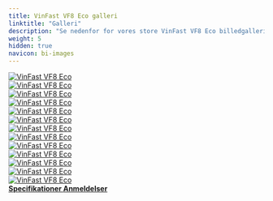 ```yaml
---
title: VinFast VF8 Eco galleri
linktitle: "Galleri"
description: "Se nedenfor for vores store VinFast VF8 Eco billedgalleri. Klik på billederne for versioner i høj opløsning."
weight: 5
hidden: true
navicon: bi-images
---
```

<!-- markdownlint-disable MD033 -->
<div class="row" id ="my-gallery">
	<div class="pswp-grid-item col-6 col-md-4">
		<a href="https://media.evkx.net/multimedia/models/vinfast/vf8/vf8_eco/details_1.jpg"
data-pswp-src="https://media.evkx.net/multimedia/models/vinfast/vf8/vf8_eco/details_1.jpg"
data-pswp-width="2048"
data-pswp-height="1365" 
target="_blank">
			<img src="https://media.evkx.net/multimedia/models/vinfast/vf8/vf8_eco/details_1_xst.jpg" alt="VinFast VF8 Eco" class="img-fluid " />
		</a>
	</div>
	<div class="pswp-grid-item col-6 col-md-4">
		<a href="https://media.evkx.net/multimedia/models/vinfast/vf8/vf8_eco/details_2.jpg"
data-pswp-src="https://media.evkx.net/multimedia/models/vinfast/vf8/vf8_eco/details_2.jpg"
data-pswp-width="3000"
data-pswp-height="2000" 
target="_blank">
			<img src="https://media.evkx.net/multimedia/models/vinfast/vf8/vf8_eco/details_2_xst.jpg" alt="VinFast VF8 Eco" class="img-fluid " />
		</a>
	</div>
	<div class="pswp-grid-item col-6 col-md-4">
		<a href="https://media.evkx.net/multimedia/models/vinfast/vf8/vf8_eco/exterior_1.jpg"
data-pswp-src="https://media.evkx.net/multimedia/models/vinfast/vf8/vf8_eco/exterior_1.jpg"
data-pswp-width="2048"
data-pswp-height="1365" 
target="_blank">
			<img src="https://media.evkx.net/multimedia/models/vinfast/vf8/vf8_eco/exterior_1_xst.jpg" alt="VinFast VF8 Eco" class="img-fluid " />
		</a>
	</div>
	<div class="pswp-grid-item col-6 col-md-4">
		<a href="https://media.evkx.net/multimedia/models/vinfast/vf8/vf8_eco/exterior_2.jpg"
data-pswp-src="https://media.evkx.net/multimedia/models/vinfast/vf8/vf8_eco/exterior_2.jpg"
data-pswp-width="3000"
data-pswp-height="1687" 
target="_blank">
			<img src="https://media.evkx.net/multimedia/models/vinfast/vf8/vf8_eco/exterior_2_xst.jpg" alt="VinFast VF8 Eco" class="img-fluid " />
		</a>
	</div>
	<div class="pswp-grid-item col-6 col-md-4">
		<a href="https://media.evkx.net/multimedia/models/vinfast/vf8/vf8_eco/exterior_3.jpg"
data-pswp-src="https://media.evkx.net/multimedia/models/vinfast/vf8/vf8_eco/exterior_3.jpg"
data-pswp-width="3000"
data-pswp-height="1687" 
target="_blank">
			<img src="https://media.evkx.net/multimedia/models/vinfast/vf8/vf8_eco/exterior_3_xst.jpg" alt="VinFast VF8 Eco" class="img-fluid " />
		</a>
	</div>
	<div class="pswp-grid-item col-6 col-md-4">
		<a href="https://media.evkx.net/multimedia/models/vinfast/vf8/vf8_eco/exterior_4.jpg"
data-pswp-src="https://media.evkx.net/multimedia/models/vinfast/vf8/vf8_eco/exterior_4.jpg"
data-pswp-width="2048"
data-pswp-height="1463" 
target="_blank">
			<img src="https://media.evkx.net/multimedia/models/vinfast/vf8/vf8_eco/exterior_4_xst.jpg" alt="VinFast VF8 Eco" class="img-fluid " />
		</a>
	</div>
	<div class="pswp-grid-item col-6 col-md-4">
		<a href="https://media.evkx.net/multimedia/models/vinfast/vf8/vf8_eco/exterior_5.jpg"
data-pswp-src="https://media.evkx.net/multimedia/models/vinfast/vf8/vf8_eco/exterior_5.jpg"
data-pswp-width="1536"
data-pswp-height="864" 
target="_blank">
			<img src="https://media.evkx.net/multimedia/models/vinfast/vf8/vf8_eco/exterior_5_xst.jpg" alt="VinFast VF8 Eco" class="img-fluid " />
		</a>
	</div>
	<div class="pswp-grid-item col-6 col-md-4">
		<a href="https://media.evkx.net/multimedia/models/vinfast/vf8/vf8_eco/headligts_1.jpg"
data-pswp-src="https://media.evkx.net/multimedia/models/vinfast/vf8/vf8_eco/headligts_1.jpg"
data-pswp-width="2048"
data-pswp-height="1365" 
target="_blank">
			<img src="https://media.evkx.net/multimedia/models/vinfast/vf8/vf8_eco/headligts_1_xst.jpg" alt="VinFast VF8 Eco" class="img-fluid " />
		</a>
	</div>
	<div class="pswp-grid-item col-6 col-md-4">
		<a href="https://media.evkx.net/multimedia/models/vinfast/vf8/vf8_eco/interior_1.jpg"
data-pswp-src="https://media.evkx.net/multimedia/models/vinfast/vf8/vf8_eco/interior_1.jpg"
data-pswp-width="1920"
data-pswp-height="1080" 
target="_blank">
			<img src="https://media.evkx.net/multimedia/models/vinfast/vf8/vf8_eco/interior_1_xst.jpg" alt="VinFast VF8 Eco" class="img-fluid " />
		</a>
	</div>
	<div class="pswp-grid-item col-6 col-md-4">
		<a href="https://media.evkx.net/multimedia/models/vinfast/vf8/vf8_eco/main_1.jpg"
data-pswp-src="https://media.evkx.net/multimedia/models/vinfast/vf8/vf8_eco/main_1.jpg"
data-pswp-width="3000"
data-pswp-height="1687" 
target="_blank">
			<img src="https://media.evkx.net/multimedia/models/vinfast/vf8/vf8_eco/main_1_xst.jpg" alt="VinFast VF8 Eco" class="img-fluid " />
		</a>
	</div>
	<div class="pswp-grid-item col-6 col-md-4">
		<a href="https://media.evkx.net/multimedia/models/vinfast/vf8/vf8_eco/rearlights_1.jpg"
data-pswp-src="https://media.evkx.net/multimedia/models/vinfast/vf8/vf8_eco/rearlights_1.jpg"
data-pswp-width="3000"
data-pswp-height="2001" 
target="_blank">
			<img src="https://media.evkx.net/multimedia/models/vinfast/vf8/vf8_eco/rearlights_1_xst.jpg" alt="VinFast VF8 Eco" class="img-fluid " />
		</a>
	</div>
	<div class="pswp-grid-item col-6 col-md-4">
		<a href="https://media.evkx.net/multimedia/models/vinfast/vf8/vf8_eco/screens_1.jpg"
data-pswp-src="https://media.evkx.net/multimedia/models/vinfast/vf8/vf8_eco/screens_1.jpg"
data-pswp-width="2960"
data-pswp-height="1232" 
target="_blank">
			<img src="https://media.evkx.net/multimedia/models/vinfast/vf8/vf8_eco/screens_1_xst.jpg" alt="VinFast VF8 Eco" class="img-fluid " />
		</a>
	</div>
	<div class="pswp-grid-item col-6 col-md-4">
		<a href="https://media.evkx.net/multimedia/models/vinfast/vf8/vf8_eco/secondrowseats_1.jpg"
data-pswp-src="https://media.evkx.net/multimedia/models/vinfast/vf8/vf8_eco/secondrowseats_1.jpg"
data-pswp-width="2960"
data-pswp-height="1232" 
target="_blank">
			<img src="https://media.evkx.net/multimedia/models/vinfast/vf8/vf8_eco/secondrowseats_1_xst.jpg" alt="VinFast VF8 Eco" class="img-fluid " />
		</a>
	</div>
</div>
<script type="module">
  import PhotoSwipeLightbox from '/js/photoswipe-lightbox.esm.js';
    const lightbox = new PhotoSwipeLightbox({
       gallery: '#my-gallery',
        children: 'a',
        pswpModule: () => import('/js/photoswipe.esm.js')
    });
lightbox.init();
</script>
<div class="mt-3 mb-3">
<a href="../specifications/" class="text-decoration-none text-black">
<strong><i class="bi-arrow-left"></i> Specifikationer </strong>
</a>
<a href="../reviews/" class="text-decoration-none text-black float-end">
<strong>Anmeldelser <i class="bi-arrow-right"></i></strong>
</a>
</div>
